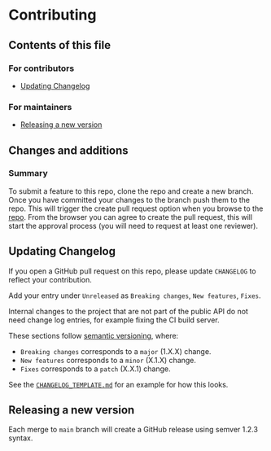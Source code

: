 # Contributing

## Contents of this file

### For contributors

- [Updating Changelog](#updating-changelog)

### For maintainers

- [Releasing a new version](#releasing-a-new-version)

## Changes and additions

### Summary

To submit a feature to this repo, clone the repo
and create a new branch. Once you have committed your changes to the
branch push them to the repo. This will trigger the create pull request
option when you browse to the [repo](https://github.com/Kong/workspace-config-apply-nodejs).
From the browser you can agree to create the pull request, this will start
the approval process (you will need to request at least one reviewer).

## Updating Changelog

If you open a GitHub pull request on this repo, please update `CHANGELOG` to
reflect your contribution.

Add your entry under `Unreleased` as `Breaking changes`, `New features`, `Fixes`.

Internal changes to the project that are not part of the public API do not need
change log entries, for example fixing the CI build server.

These sections follow [semantic versioning](https://semver.org/), where:

- `Breaking changes` corresponds to a `major` (1.X.X) change.
- `New features` corresponds to a `minor` (X.1.X) change.
- `Fixes` corresponds to a `patch` (X.X.1) change.

See the [`CHANGELOG_TEMPLATE.md`](CHANGELOG_TEMPLATE.md) for an example for how
this looks.

## Releasing a new version

Each merge to `main` branch will create a GitHub release using semver 1.2.3
syntax.
